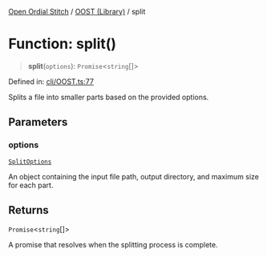 [Open Ordial Stitch](../../README.md) / [OOST (Library)](../README.md) / split

# Function: split()

> **split**(`options`): `Promise`\<`string`[]\>

Defined in: [cli/OOST.ts:77](https://github.com/open-ordinal/open-ordinal-stitch/blob/0aafca5ac400fd4fbd267bbafa1a162a9dc20139/src/cli/OOST.ts#L77)

Splits a file into smaller parts based on the provided options.

## Parameters

### options

[`SplitOptions`](../classes/SplitOptions.md)

An object containing the input file path, output directory, and maximum size for each part.

## Returns

`Promise`\<`string`[]\>

A promise that resolves when the splitting process is complete.
